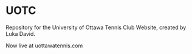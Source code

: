 # UOTC
Repository for the University of Ottawa Tennis Club Website, created by Luka David.

Now live at uottawatennis.com